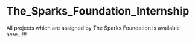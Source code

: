 # The_Sparks_Foundation_Internship
All projects which are assigned by The Sparks Foundation is available here...!!!
